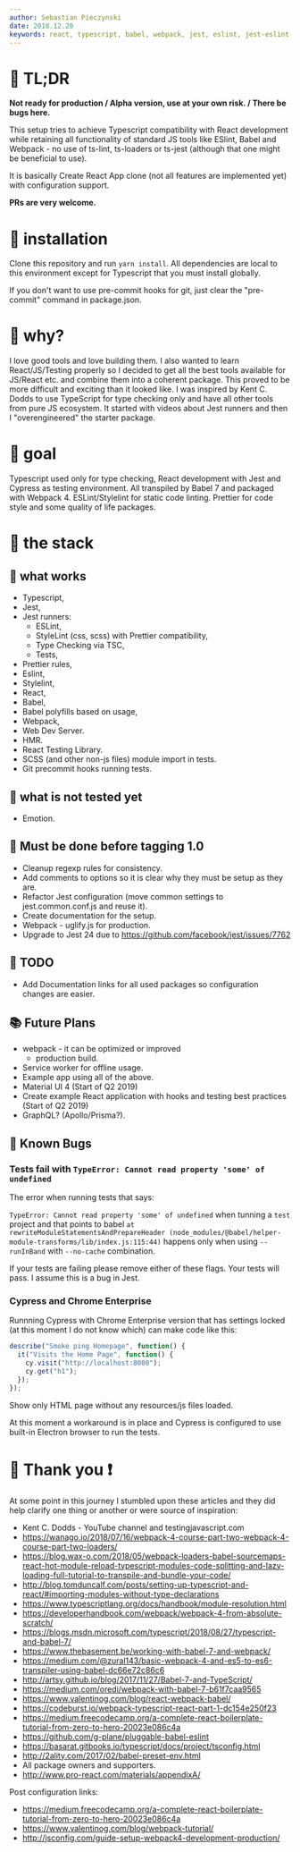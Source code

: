 ```yaml
---
author: Sebastian Pieczynski
date: 2018.12.20
keywords: react, typescript, babel, webpack, jest, eslint, jest-eslint-runner, jest-runner-tsc
---
```


# :seedling: TL;DR

**Not ready for production / Alpha version, use at your own risk. / There be bugs here.**

This setup tries to achieve Typescript compatibility with React development while retaining all functionality of standard JS tools like ESlint, Babel and Webpack - no use of ts-lint, ts-loaders or ts-jest (although that one might be beneficial to use).

It is basically Create React App clone (not all features are implemented yet) with configuration support.

**PRs are very welcome.**

# :crescent_moon: installation

Clone this repository and run `yarn install`. All dependencies are local to this environment except for Typescript that you must install globally.

If you don't want to use pre-commit hooks for git, just clear the "pre-commit" command in package.json.

# :gift_heart: why?

I love good tools and love building them. I also wanted to learn React/JS/Testing properly so I decided to get all the best tools available for JS/React etc. and combine them into a coherent package. This proved to be more difficult and exciting than it looked like. I was inspired by Kent C. Dodds to use TypeScript for type checking only and have all other tools from pure JS ecosystem. It started with videos about Jest runners and then I "overengineered" the starter package.

# :checkered_flag: goal

Typescript used only for type checking, React development with Jest and Cypress as testing environment. All transpiled by Babel 7 and packaged with Webpack 4. ESLint/Stylelint for static code linting. Prettier for code style and some quality of life packages.

# :leaves: the stack

## :battery: what works

- Typescript,
- Jest,
- Jest runners:
  - ESLint,
  - StyleLint (css, scss) with Prettier compatibility,
  - Type Checking via TSC,
  - Tests,
- Prettier rules,
- Eslint,
- Stylelint,
- React,
- Babel,
- Babel polyfills based on usage,
- Webpack,
- Web Dev Server.
- HMR.
- React Testing Library.
- SCSS (and other non-js files) module import in tests.
- Git precommit hooks running tests.

## :nut_and_bolt: what is not tested yet

- Emotion.

## :wrench: Must be done before tagging 1.0

- Cleanup regexp rules for consistency.
- Add comments to options so it is clear why they must be setup as they are.
- Refactor Jest configuration (move common settings to jest.common.conf.js and reuse it).
- Create documentation for the setup.
- Webpack - uglify.js for production.
- Upgrade to Jest 24 due to https://github.com/facebook/jest/issues/7762

## :money_with_wings: TODO

- Add Documentation links for all used packages so configuration changes are easier.

## :books: Future Plans

- webpack - it can be optimized or improved
  - production build.
- Service worker for offline usage.
- Example app using all of the above.
- Material UI 4 (Start of Q2 2019)
- Create example React application with hooks and testing best practices (Start of Q2 2019)
- GraphQL? (Apollo/Prisma?).

## :bug: Known Bugs

### Tests fail with `TypeError: Cannot read property 'some' of undefined`

The error when running tests that says:

`TypeError: Cannot read property 'some' of undefined` when tunning a `test` project and that points to babel `at rewriteModuleStatementsAndPrepareHeader (node_modules/@babel/helper-module-transforms/lib/index.js:115:44)` happens only when using `--runInBand` with `--no-cache` combination.

If your tests are failing please remove either of these flags. Your tests will pass. I assume this is a bug in Jest.

### Cypress and Chrome Enterprise

Runnning Cypress with Chrome Enterprise version that has settings locked (at this moment I do not know which) can make code like this:

```js
describe("Smoke ping Homepage", function() {
  it("Visits the Home Page", function() {
    cy.visit("http://localhost:8080");
    cy.get("h1");
  });
});
```

Show only HTML page without any resources/js files loaded.

At this moment a workaround is in place and Cypress is configured to use built-in Electron browser to run the tests.

# :clap: Thank you :heavy_exclamation_mark:

At some point in this journey I stumbled upon these articles and they did help clarify one thing or another or were source of inspiration:

- Kent C. Dodds - YouTube channel and testingjavascript.com
- https://wanago.io/2018/07/16/webpack-4-course-part-two-webpack-4-course-part-two-loaders/
- https://blog.wax-o.com/2018/05/webpack-loaders-babel-sourcemaps-react-hot-module-reload-typescript-modules-code-splitting-and-lazy-loading-full-tutorial-to-transpile-and-bundle-your-code/
- http://blog.tomduncalf.com/posts/setting-up-typescript-and-react/#importing-modules-without-type-declarations
- https://www.typescriptlang.org/docs/handbook/module-resolution.html
- https://developerhandbook.com/webpack/webpack-4-from-absolute-scratch/
- https://blogs.msdn.microsoft.com/typescript/2018/08/27/typescript-and-babel-7/
- https://www.thebasement.be/working-with-babel-7-and-webpack/
- https://medium.com/@zural143/basic-webpack-4-and-es5-to-es6-transpiler-using-babel-dc66e72c86c6
- http://artsy.github.io/blog/2017/11/27/Babel-7-and-TypeScript/
- https://medium.com/oredi/webpack-with-babel-7-b61f7caa9565
- https://www.valentinog.com/blog/react-webpack-babel/
- https://codeburst.io/webpack-typescript-react-part-1-dc154e250f23
- https://medium.freecodecamp.org/a-complete-react-boilerplate-tutorial-from-zero-to-hero-20023e086c4a
- https://github.com/g-plane/pluggable-babel-eslint
- https://basarat.gitbooks.io/typescript/docs/project/tsconfig.html
- http://2ality.com/2017/02/babel-preset-env.html
- All package owners and supporters.
- http://www.pro-react.com/materials/appendixA/

Post configuration links:

- https://medium.freecodecamp.org/a-complete-react-boilerplate-tutorial-from-zero-to-hero-20023e086c4a
- https://www.valentinog.com/blog/webpack-tutorial/
- http://jsconfig.com/guide-setup-webpack4-development-production/
